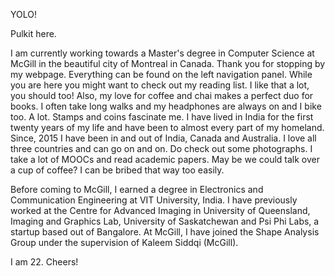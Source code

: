 YOLO!

Pulkit here.

I am currently working towards a Master's degree in Computer Science at McGill in the beautiful city of Montreal in Canada. Thank you for stopping by my webpage. Everything can be found on the left navigation panel. While you are here you might want to check out my reading list. I like that a lot, you should too! Also, my love for coffee and chai makes a perfect duo for books. I often take long walks and my headphones are always on and I bike too. A lot. Stamps and coins fascinate me.  I have lived in India for the first twenty years of my life and have been to almost every part of my homeland. Since, 2015 I have been in and out of India, Canada and Australia. I love all three countries and can go on and on. Do check out some photographs. I take a lot of MOOCs and read academic papers. May be we could talk over a cup of coffee? I can be bribed that way too easily.

Before coming to McGill, I earned a degree in Electronics and Communication Engineering at VIT University, India. I have previously worked at the Centre for Advanced Imaging in University of Queensland, Imaging and Graphics Lab, University of Saskatchewan and Psi Phi Labs, a startup based out of Bangalore.
At McGill, I have joined the Shape Analysis Group under the supervision of Kaleem Siddqi (McGill).

I am 22.
Cheers!
